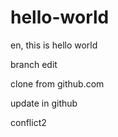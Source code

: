 # hello-world
en, this is hello world

branch edit

clone from github.com

update in github

conflict2
